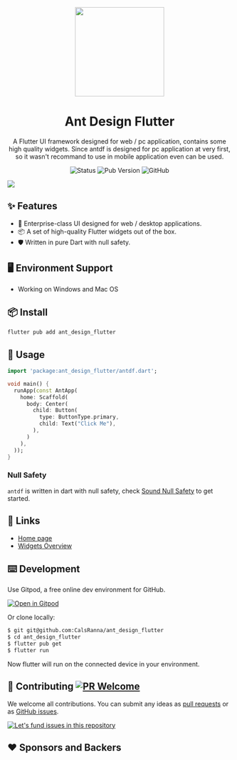 <p align="center">
  <a href="https://doc.antdf.xyz">
    <img width="200" src="https://gw.alipayobjects.com/zos/rmsportal/KDpgvguMpGfqaHPjicRK.svg">
  </a>
</p>

<h1 align="center">Ant Design Flutter</h1>

<div align="center">

A Flutter UI framework designed for web / pc application, contains some high quality widgets.
Since antdf is designed for pc application at very first, so it wasn't recommand to use in mobile application even can be used.

![Status](https://img.shields.io/badge/STATUS-WIP-orange?style=for-the-badge&color=blue) ![Pub Version](https://img.shields.io/pub/v/ant_design_flutter?style=for-the-badge) ![GitHub](https://img.shields.io/github/license/CalsRanna/ant_design_flutter?style=for-the-badge)

</div>

[![](https://gw.alipayobjects.com/mdn/rms_08e378/afts/img/A*Yl83RJhUE7kAAAAAAAAAAABkARQnAQ)](https://doc.antdf.xyz)

## ✨ Features

- 🌈 Enterprise-class UI designed for web / desktop applications.
- 📦 A set of high-quality Flutter widgets out of the box.
- 🛡 Written in pure Dart with null safety.

## 🖥 Environment Support

- Working on Windows and Mac OS

## 📦 Install

```bash
flutter pub add ant_design_flutter
```

## 🔨 Usage

```dart
import 'package:ant_design_flutter/antdf.dart';

void main() {
  runApp(const AntApp(
    home: Scaffold(
      body: Center(
        child: Button(
          type: ButtonType.primary,
          child: Text("Click Me"),
        ),
      )
    ),
  ));
}
```

### Null Safety

`antdf` is written in dart with null safety, check [Sound Null Safety](https://flutter.cn/posts/announcing-dart-2-12#%E5%81%A5%E5%85%A8%E7%9A%84%E7%A9%BA%E5%AE%89%E5%85%A8) to get started.

## 🔗 Links

- [Home page](https://doc.antdf.xyz)
- [Widgets Overview](https://doc.antdf.xyz/#/overview)

## ⌨️ Development

Use Gitpod, a free online dev environment for GitHub.

[![Open in Gitpod](https://gitpod.io/button/open-in-gitpod.svg)](https://gitpod.io/#https://github.com/CalsRanna/ant_design_flutter)

Or clone locally:

```bash
$ git git@github.com:CalsRanna/ant_design_flutter
$ cd ant_design_flutter
$ flutter pub get
$ flutter run
```

Now flutter will run on the connected device in your environment.

## 🤝 Contributing [![PR Welcome](https://img.shields.io/badge/PR-WELCOME-brightgreen.svg?style=flat-square)](https://github.com/CalsRanna/ant_design_flutter/pulls)

We welcome all contributions. You can submit any ideas as [pull requests](https://github.com/CalsRanna/ant_design_flutter/pulls) or as [GitHub issues](https://github.com/CalsRanna/ant_design_flutter/issues).

[![Let's fund issues in this repository](https://issuehunt.io/static/embed/issuehunt-button-v1.svg)](https://issuehunt.io/r/CalsRanna/ant_design_flutter)

## ❤️ Sponsors and Backers
